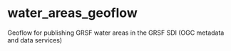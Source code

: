# water_areas_geoflow
Geoflow for publishing GRSF water areas in the GRSF SDI (OGC metadata and data services)
